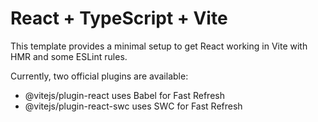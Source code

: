# React + TypeScript + Vite

This template provides a minimal setup to get React working in Vite with HMR and some ESLint rules.

Currently, two official plugins are available:

- @vitejs/plugin-react uses Babel for Fast Refresh
- @vitejs/plugin-react-swc uses SWC for Fast Refresh
